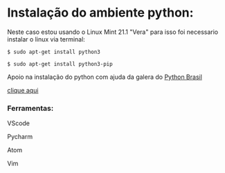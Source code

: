# Instalação do ambiente python:

Neste caso estou usando o Linux Mint 21.1 "Vera" para isso foi necessario instalar o linux via terminal:

```
$ sudo apt-get install python3
```
```
$ sudo apt-get install python3-pip
```
Apoio na instalação do python com ajuda da galera do [Python Brasil](https://python.org.br/)

[clique aqui](https://python.org.br/instalacao-linux/)

### Ferramentas:

VScode

Pycharm 

Atom 

Vim